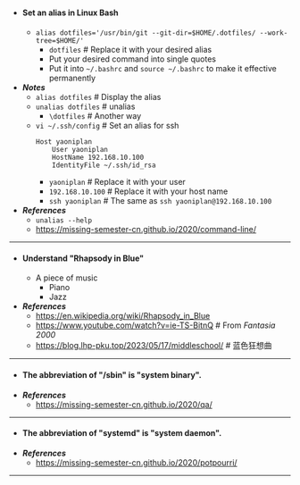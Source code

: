- #### Set an alias in Linux Bash
    - `alias dotfiles='/usr/bin/git --git-dir=$HOME/.dotfiles/ --work-tree=$HOME/'`
        - `dotfiles` # Replace it with your desired alias
        - Put your desired command into single quotes
        - Put it into `~/.bashrc` and `source ~/.bashrc` to make it effective permanently
- ***Notes***
    - `alias dotfiles` # Display the alias
    - `unalias dotfiles` # unalias
        - `\dotfiles` # Another way
    - `vi ~/.ssh/config` # Set an alias for ssh
      ```
      Host yaoniplan
          User yaoniplan
          HostName 192.168.10.100
          IdentityFile ~/.ssh/id_rsa
      ```
        - `yaoniplan` # Replace it with your user
        - `192.168.10.100` # Replace it with your host name
        - `ssh yaoniplan` # The same as `ssh yaoniplan@192.168.10.100`
- ***References***
    - `unalias --help`
    - https://missing-semester-cn.github.io/2020/command-line/
- ---
- #### Understand "Rhapsody in Blue"
    - A piece of music
        - Piano
        - Jazz
- ***References***
    - https://en.wikipedia.org/wiki/Rhapsody_in_Blue
    - https://www.youtube.com/watch?v=ie-TS-BitnQ # From *Fantasia 2000*
    - https://blog.lhp-pku.top/2023/05/17/middleschool/ # 蓝色狂想曲
- ---
- #### The abbreviation of "/sbin" is "system binary".
- ***References***
    - https://missing-semester-cn.github.io/2020/qa/
- ---
- #### The abbreviation of "systemd" is "system daemon".
- ***References***
    - https://missing-semester-cn.github.io/2020/potpourri/
- ---
